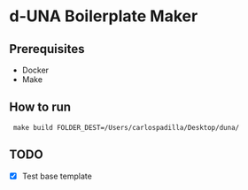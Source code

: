# d-UNA Boilerplate Maker

## Prerequisites

- Docker
- Make

## How to run

```
 make build FOLDER_DEST=/Users/carlospadilla/Desktop/duna/
```

## TODO

- [x] Test base template
